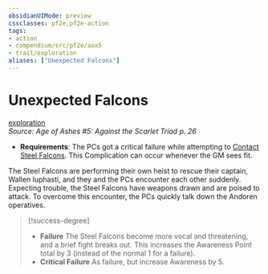 ```yaml
---
obsidianUIMode: preview
cssclasses: pf2e,pf2e-action
tags:
- action
- compendium/src/pf2e/aoa5
- trait/exploration
aliases: ["Unexpected Falcons"]
---
```

# Unexpected Falcons
[exploration](rules/traits/exploration.md "Exploration Action & Ability Trait")  
*Source: Age of Ashes #5: Against the Scarlet Triad p. 26*  

- **Requirements**: The PCs got a critical failure while attempting to [Contact Steel Falcons](rules/actions/contact-steel-falcons-aoa5.md). This Complication can occur whenever the GM sees fit.

The Steel Falcons are performing their own heist to rescue their captain, Wallen Iuphasti, and they and the PCs encounter each other suddenly. Expecting trouble, the Steel Falcons have weapons drawn and are poised to attack. To overcome this encounter, the PCs quickly talk down the Andoren operatives.

> [!success-degree] 
> - **Failure** The Steel Falcons become more vocal and threatening, and a brief fight breaks out. This increases the Awareness Point total by 3 (instead of the normal 1 for a failure).
> - **Critical Failure** As failure, but increase Awareness by 5.